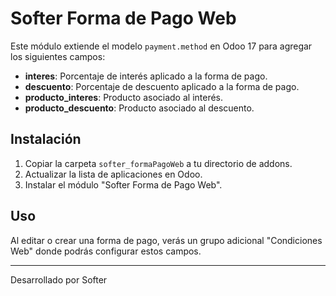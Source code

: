 # Softer Forma de Pago Web

Este módulo extiende el modelo `payment.method` en Odoo 17 para agregar los siguientes campos:

- **interes**: Porcentaje de interés aplicado a la forma de pago.
- **descuento**: Porcentaje de descuento aplicado a la forma de pago.
- **producto_interes**: Producto asociado al interés.
- **producto_descuento**: Producto asociado al descuento.

## Instalación

1. Copiar la carpeta `softer_formaPagoWeb` a tu directorio de addons.
2. Actualizar la lista de aplicaciones en Odoo.
3. Instalar el módulo "Softer Forma de Pago Web".

## Uso

Al editar o crear una forma de pago, verás un grupo adicional "Condiciones Web" donde podrás configurar estos campos.

---

Desarrollado por Softer
